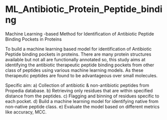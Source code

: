 # ML_Antibiotic_Protein_Peptide_binding
Machine Learning -based Method for Identification of Antibiotic Peptide Binding Pockets in Proteins

To build a machine learning based model for identification of Antibiotic Peptide binding pockets in proteins. There are many protein structures available but not all are functionally annotated so, this study aims at identifying the antibiotic therapeutic peptide binding pockets from other class of peptides using various machine learning models. As these therapeutic peptides are found to be advantageous over small molecules.
         
Specific aim:
   a) Collection of antibiotic & non-antibiotic peptides from Propedia database.
   b) Retrieving only residues that are within specified distance from the peptides.
   c) Flagging and binning of residues specific to each pocket.
   d) Build a machine learning model for identifying native from non-native peptide class.
   e) Evaluate the model based on different metrics like accuracy, MCC.
